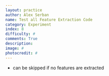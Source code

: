 ```yaml
---
layout: practice
author: Alex Serban
name: Test all Feature Extraction Code
category: Experiment
index: 8
difficulty: #
comments: True
description:
image: #
photocredit: #
---
```


- can be skipped if no features are extracted